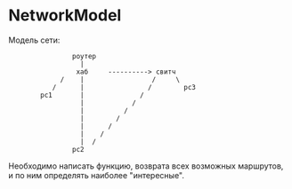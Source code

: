 NetworkModel
============
Модель сети:

                    роутер
                      |
                     хаб     ----------> свитч
                 /    |                 /     \
               /      |                /        pc3
            pc1       |              /
                      |            /
                      |          /
                      |        /
                      |      /
                      |    /
                      |  /
                    pc2
                    

Необходимо написать функцию, возврата всех возможных маршрутов, и по ним определять наиболее "интересные".
